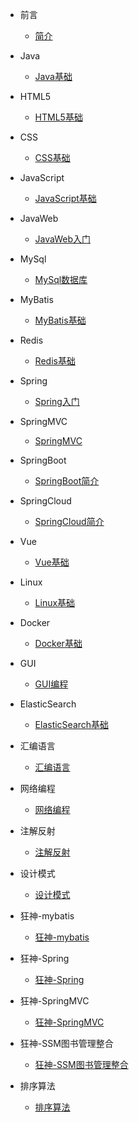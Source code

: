 - 前言
    - [简介](en-us/README.md)

- Java
    - [Java基础](en-us/Java/JAVA基础.md)

- HTML5
    - [HTML5基础](en-us/HTML/HTML.md)

- CSS
    - [CSS基础](en-us/CSS/CSS.md)

- JavaScript
    - [JavaScript基础](en-us/JavaScript/JavaScript.md)

- JavaWeb   
    - [JavaWeb入门](en-us/JavaWeb/JavaWeb.md)

- MySql   
    - [MySql数据库](en-us/MySql/MySql数据库.md)

- MyBatis   
    - [MyBatis基础](en-us/MyBatis/MyBatis.md)

- Redis
    - [Redis基础](en-us/Redis/Redis.md)

- Spring   
    - [Spring入门](en-us/Spring/Spring.md)

- SpringMVC   
    - [SpringMVC](en-us/SpringMVC/SpringMVC.md)

- SpringBoot   
    - [SpringBoot简介](en-us/SpringBoot/SpringBoot.md)

- SpringCloud   
    - [SpringCloud简介](en-us/SpringCloud/SpringCloud.md)

- Vue   
    - [Vue基础](en-us/Vue/Vue基础.md)

- Linux   
    - [Linux基础](en-us/Linux基础/Linux基础.md)

- Docker   
    - [Docker基础](en-us/Docker/Docker.md)

- GUI   
    - [GUI编程](en-us/GUI/GUI.md)

- ElasticSearch
    - [ElasticSearch基础](en-us/ElasticSearch/ElasticSearch.md)

- 汇编语言   
    - [汇编语言](en-us/汇编语言/汇编语言.md)
- 网络编程   
    - [网络编程](en-us/网络编程/网络编程.md)
- 注解反射   
    - [注解反射](en-us/注解反射/注解反射.md)

- 设计模式
    - [设计模式](en-us/23种设计模式/23种设计模式.md)

- 狂神-mybatis   
    - [狂神-mybatis](en-us/狂神-mybatis/狂神-mybatis.md)

- 狂神-Spring   
    - [狂神-Spring](en-us/狂神-Spring/狂神-Spring.md)

- 狂神-SpringMVC   
    - [狂神-SpringMVC](en-us/狂神-SpringMVC/狂神-SpringMVC.md)

- 狂神-SSM图书管理整合   
    - [狂神-SSM图书管理整合](en-us/狂神-SSM图书管理整合/狂神-SSM图书管理整合.md)

- 排序算法
    - [排序算法](en-us/排序算法.md)

